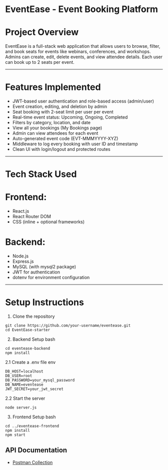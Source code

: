 #  EventEase - Event Booking Platform

#  Project Overview

EventEase is a full-stack web application that allows users to browse, filter, and book seats for events like webinars, conferences, and workshops. Admins can create, edit, delete events, and view attendee details. Each user can book up to 2 seats per event.

---

#  Features Implemented

-  JWT-based user authentication and role-based access (admin/user)
-  Event creation, editing, and deletion by admin
-  Seat booking with 2-seat limit per user per event
-  Real-time event status: Upcoming, Ongoing, Completed
-  Filters by category, location, and date
-  View all your bookings (My Bookings page)
-  Admin can view attendees for each event
-  Auto-generated event code (EVT-MMMYYYY-XYZ)
-  Middleware to log every booking with user ID and timestamp
-  Clean UI with login/logout and protected routes

---

# Tech Stack Used

# Frontend:
- React.js
- React Router DOM
- CSS (inline + optional frameworks)

# Backend:
- Node.js
- Express.js
- MySQL (with mysql2 package)
- JWT for authentication
- dotenv for environment configuration

---

# Setup Instructions

1. Clone the repository
```
git clone https://github.com/your-username/eventease.git
cd EventEase-starter
```
2. Backend Setup
bash
```
cd eventease-backend
npm install
```
2.1 Create a .env file 
env
```
DB_HOST=localhost
DB_USER=root
DB_PASSWORD=your_mysql_password
DB_NAME=eventease
JWT_SECRET=your_jwt_secret
```
2.2 Start the server
```
node server.js
```

3. Frontend Setup
bash
```
cd ../eventease-frontend
npm install
npm start
```
## API Documentation
- [Postman Collection](./postman/EventEase_API_Collection.json) 


